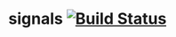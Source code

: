 signals [![Build Status](https://secure.travis-ci.org/marceltaeumel/signals.png?branch=master)](http://travis-ci.org/marceltaeumel/signals)
=======
